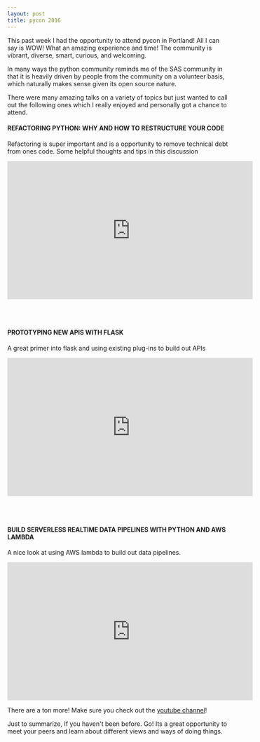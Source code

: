 ```yaml
---
layout: post
title: pycon 2016
---
```


This past week I had the opportunity to attend pycon in Portland! All I can say
is WOW! What an amazing experience and time! The community is vibrant, diverse,
smart, curious, and welcoming.

In many ways the python community reminds me of the SAS community in that it is
heavily driven by people from the community on a volunteer basis, which naturally
makes sense given its open source nature.

There were many amazing talks on a variety of topics but just wanted to call out
the following ones which I really enjoyed and personally got a chance to attend.

#### REFACTORING PYTHON: WHY AND HOW TO RESTRUCTURE YOUR CODE
Refactoring is super important and is a opportunity to remove technical debt from
ones code. Some helpful thoughts and tips in this discussion
<iframe width="560" height="315" src="https://www.youtube.com/embed/d46PjvFki38" frameborder="0" allowfullscreen></iframe>

<br> <br>

#### PROTOTYPING NEW APIS WITH FLASK
A great primer into flask and using existing plug-ins to build out APIs
<iframe width="560" height="315" src="https://www.youtube.com/embed/6RdZNiyISVU" frameborder="0" allowfullscreen></iframe>

<br> <br>

#### BUILD SERVERLESS REALTIME DATA PIPELINES WITH PYTHON AND AWS LAMBDA
A nice look at using AWS lambda to build out data pipelines.
<iframe width="560" height="315" src="https://www.youtube.com/embed/EpCHD9AIHAM" frameborder="0" allowfullscreen></iframe>


There are a ton more! Make sure you check out the [youtube channel](https://www.youtube.com/channel/UCwTD5zJbsQGJN75MwbykYNw)!

Just to summarize, If you haven't been before. Go!
Its a great opportunity to meet your peers and learn about different views and
ways of doing things.
